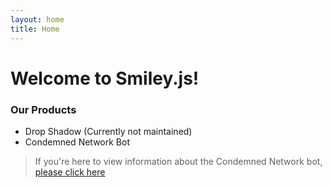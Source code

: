 ```yaml
---
layout: home
title: Home
---
```

<meta charset="UTF-8" />
<link rel="stylesheet" href="/privacy.css" />
<meta name="robots" content="noindex, nofollow, noarchive, nocache, nosnippet, noimageindex">
<meta name="viewport" content="width=device-width, initial-scale=1.0" />


# Welcome to Smiley.js!


### Our Products
* Drop Shadow (Currently not maintained)
* Condemned Network Bot

> If you're here to view information about the Condemned Network bot, [please click here](./bot/condemned/menu.md)
